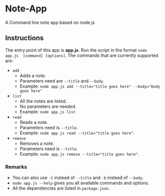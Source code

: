 # Note-App
A Command line note app based on node.js


## Instructions
The entry point of this app is **app.js**. 
Run the script in the format `node app.js  [command] [options]`.
The commands that are currently supported are:
- `add`
  - Adds a note.
  - Parameters need are `--title` and `--body`. 
  - Example: `node app.js add --title="title goes here" --body="body goes here"`
- `list`
  - All the notes are listed.
  - No parameters are needed. 
  - Example: `node app.js list`
- `read`
  - Reads a note.
  - Parameters need is `--title`. 
  - Example: `node app.js read --title="title goes here"`.
- `remove`
  - Removes a note.
  - Parameters need is `--title`. 
  - Example: `node app.js remove --title="title goes here"`.
  
  
  
 ### Remarks
   - You can also use `-t` instead of `--title` and `-b` instead of `--body`.
   - `node app.js --help` gives you all available commands and options.
   - All the dependencies are listed in `package.json`.
